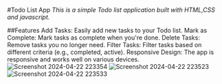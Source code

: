#Todo List App
*This is a simple Todo list application built with HTML,CSS and javascript.*

##Features
Add Tasks: Easily add new tasks to your Todo list.
Mark as Complete: Mark tasks as complete when you're done.
Delete Tasks: Remove tasks you no longer need.
Filter Tasks: Filter tasks based on different criteria (e.g., completed, active).
Responsive Design: The app is responsive and works well on various devices.
![Screenshot 2024-04-22 223354](https://github.com/Angel2526/To-Do-List/assets/83410222/432adc5a-e515-407c-8032-2130c2efc9bf)
![Screenshot 2024-04-22 223523](https://github.com/Angel2526/To-Do-List/assets/83410222/9411c510-ebd2-4016-b0f1-b422ec9b10eb)
![Screenshot 2024-04-22 223533](https://github.com/Angel2526/To-Do-List/assets/83410222/4c14ac20-562c-4859-baed-18c6ed9b5060)
